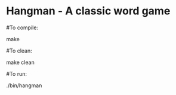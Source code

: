 # Hangman - A classic word game

#To compile:

make

#To clean:

make clean

#To run:

./bin/hangman

